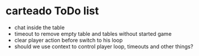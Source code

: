 # carteado ToDo list

* chat inside the table
* timeout to remove empty table and tables without started game
* clear player action before switch to his loop
* should we use context to control player loop, timeouts and other things?
